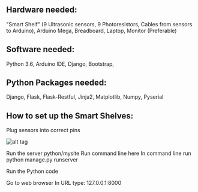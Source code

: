 ## Hardware needed: 
"Smart Shelf" (9 Ultrasonic sensors, 9 Photoresistors, Cables from sensors to Arduino), Arduino Mega, Breadboard, Laptop, Monitor (Preferable)

## Software needed: 
Python 3.6, Arduino IDE, Django, Bootstrap, 

## Python Packages needed:
Django, Flask, Flask-Restful, Jinja2, Matplotlib, Numpy, Pyserial

## How to set up the Smart Shelves:

Plug sensors into correct pins


 ![alt tag](https://github.dev.global.tesco.org/gce5/Tescos-finest/blob/master/Shelf%20grid.JPG)

Run the server
    python/mysite
    Run command line here
    In command line run python manage.py runserver

Run the Python code

Go to web browser
    In URL type: 127.0.0.1:8000

